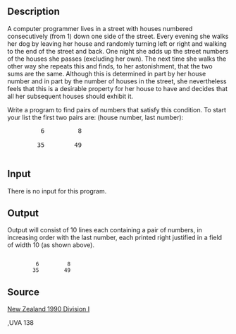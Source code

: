 <h2>Description</h2><p>A computer programmer lives in a street with houses numbered consecutively (from 1) down one side of the street. Every evening she walks her dog by leaving her house and randomly turning left or right and walking to the end of the street and back. One night she adds up the street numbers of the houses she passes (excluding her own). The next time she walks the other way she repeats this and finds, to her astonishment, that the two sums are the same. Although this is determined in part by her house number and in part by the number of houses in the street, she nevertheless feels that this is a desirable property for her house to have and decides that all her subsequent houses should exhibit it. 
</p>Write a program to find pairs of numbers that satisfy this condition. To start your list the first two pairs are: (house number, last number): 
<pre>         6         8
<br>        35        49
<br></pre><h2>Input</h2><p>There is no input for this program.</p><h2>Output</h2><p>Output will consist of 10 lines each containing a pair of numbers, in increasing order with the last number, each printed right justified in a field of width 10 (as shown above).</p><pre><code class="language-input1"></code></pre><pre><code class="language-output1">         6         8
        35        49
</code></pre><h2>Source</h2><a href="searchproblem?field=source&amp;key=New+Zealand+1990+Division+I">New Zealand 1990 Division I</a><p>,UVA 138</p>